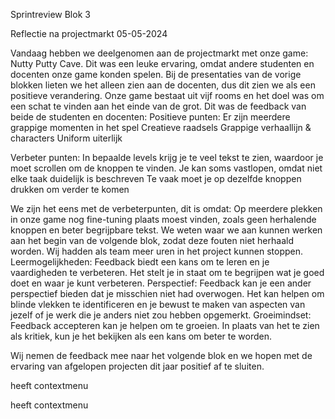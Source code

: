 Sprintreview Blok 3
 
Reflectie na projectmarkt 05-05-2024
 
Vandaag hebben we deelgenomen aan de projectmarkt met onze game: Nutty Putty Cave. Dit was een leuke ervaring, omdat andere studenten en docenten onze game konden spelen. Bij de presentaties van de vorige blokken lieten we het alleen zien aan de docenten, dus dit zien we als een positieve verandering.
Onze game bestaat uit vijf rooms en het doel was om een schat te vinden aan het einde van de grot. Dit was de feedback van beide de studenten en docenten:
Positieve punten:
Er zijn meerdere grappige momenten in het spel
Creatieve raadsels
Grappige verhaallijn & characters
Uniform uiterlijk
 
Verbeter punten:
In bepaalde levels krijg je te veel tekst te zien, waardoor je moet scrollen om de knoppen te vinden.
Je kan soms vastlopen, omdat niet elke taak duidelijk is beschreven
Te vaak moet je op dezelfde knoppen drukken om verder te komen
 
We zijn het eens met de verbeterpunten, dit is omdat:
Op meerdere plekken in onze game nog fine-tuning plaats moest vinden, zoals geen herhalende knoppen en beter begrijpbare tekst.
We weten waar we aan kunnen werken aan het begin van de volgende blok, zodat deze fouten niet herhaald worden.
Wij hadden als team meer uren in het project kunnen stoppen.
Leermogelijkheden: Feedback biedt een kans om te leren en je vaardigheden te verbeteren. Het stelt je in staat om te begrijpen wat je goed doet en waar je kunt verbeteren.
Perspectief: Feedback kan je een ander perspectief bieden dat je misschien niet had overwogen. Het kan helpen om blinde vlekken te identificeren en je bewust te maken van aspecten van jezelf of je werk die je anders niet zou hebben opgemerkt.
Groeimindset: Feedback accepteren kan je helpen om te groeien. In plaats van het te zien als kritiek, kun je het bekijken als een kans om beter te worden.
 
Wij nemen de feedback mee naar het volgende blok en we hopen met de ervaring van afgelopen projecten dit jaar positief af te sluiten.
 
heeft contextmenu


heeft contextmenu